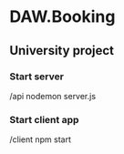 # DAW.Booking

## University project

### Start server
/api nodemon server.js

### Start client app
/client npm start
